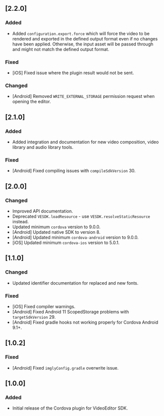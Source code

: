 ## [2.2.0]

### Added

* Added `configuration.export.force` which will force the video to be rendered and exported in the defined output format even if no changes have been applied. Otherwise, the input asset will be passed through and might not match the defined output format.

### Fixed

* [iOS] Fixed issue where the plugin result would not be sent.

### Changed

* [Android] Removed `WRITE_EXTERNAL_STORAGE` permission request when opening the editor.

## [2.1.0]

### Added

* Added integration and documentation for new video composition, video library and audio library tools. 

### Fixed

* [Android] Fixed compiling issues with `compileSdkVersion` 30. 

## [2.0.0]

### Changed

* Improved API documentation.
* Deprecated `VESDK.loadResource` - use `VESDK.resolveStaticResource` instead.
* Updated minimum `cordova` version to 9.0.0.
* [Android] Updated native SDK to version 8.
* [Android] Updated minimum `cordova-android` version to 9.0.0.
* [iOS] Updated minimum `cordova-ios` version to 5.0.1.

## [1.1.0]

### Changed

* Updated identifier documentation for replaced and new fonts.

### Fixed

* [iOS] Fixed compiler warnings.
* [Android] Fixed Android 11 ScopedStorage problems with `targetSdkVersion` 29.
* [Android] Fixed gradle hooks not working properly for Cordova Android 9.1+.

## [1.0.2]

### Fixed

* [Android] Fixed `imglyConfig.gradle` overwrite issue.

## [1.0.0]

### Added

* Initial release of the Cordova plugin for VideoEditor SDK.
